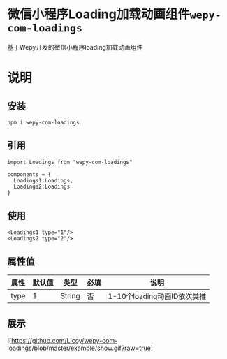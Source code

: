 # 微信小程序Loading加载动画组件`wepy-com-loadings`
基于Wepy开发的微信小程序loading加载动画组件

# 说明
## 安装
```
npm i wepy-com-loadings
```
## 引用
```
import Loadings from "wepy-com-loadings"

components = {
  Loadings1:Loadings,
  Loadings2:Loadings
}
```

## 使用
```
<Loadings1 type="1"/>
<Loadings2 type="2"/>
```

## 属性值
属性 | 默认值 | 类型 | 必填 | 说明
---|---|---|---|---
type | 1 | String | 否 | 1-10个loading动画ID依次类推

## 展示
![https://github.com/Licoy/wepy-com-loadings/blob/master/example/show.gif?raw=true]